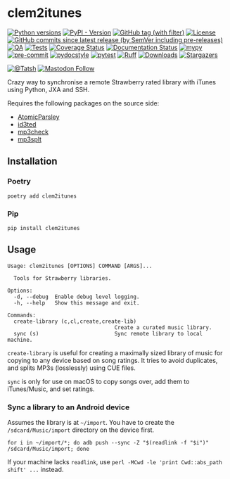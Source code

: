 # clem2itunes

[![Python versions](https://img.shields.io/pypi/pyversions/clem2itunes.svg?color=blue&logo=python&logoColor=white)](https://www.python.org/)
[![PyPI - Version](https://img.shields.io/pypi/v/clem2itunes)](https://pypi.org/project/clem2itunes/)
[![GitHub tag (with filter)](https://img.shields.io/github/v/tag/Tatsh/clem2itunes)](https://github.com/Tatsh/clem2itunes/tags)
[![License](https://img.shields.io/github/license/Tatsh/clem2itunes)](https://github.com/Tatsh/clem2itunes/blob/master/LICENSE.txt)
[![GitHub commits since latest release (by SemVer including pre-releases)](https://img.shields.io/github/commits-since/Tatsh/clem2itunes/v0.1.2/master)](https://github.com/Tatsh/clem2itunes/compare/v0.1.2...master)
[![QA](https://github.com/Tatsh/clem2itunes/actions/workflows/qa.yml/badge.svg)](https://github.com/Tatsh/clem2itunes/actions/workflows/qa.yml)
[![Tests](https://github.com/Tatsh/clem2itunes/actions/workflows/tests.yml/badge.svg)](https://github.com/Tatsh/clem2itunes/actions/workflows/tests.yml)
[![Coverage Status](https://coveralls.io/repos/github/Tatsh/clem2itunes/badge.svg?branch=master)](https://coveralls.io/github/Tatsh/clem2itunes?branch=master)
[![Documentation Status](https://readthedocs.org/projects/clem2itunes/badge/?version=latest)](https://clem2itunes.readthedocs.org/?badge=latest)
[![mypy](https://www.mypy-lang.org/static/mypy_badge.svg)](http://mypy-lang.org/)
[![pre-commit](https://img.shields.io/badge/pre--commit-enabled-brightgreen?logo=pre-commit&logoColor=white)](https://github.com/pre-commit/pre-commit)
[![pydocstyle](https://img.shields.io/badge/pydocstyle-enabled-AD4CD3)](http://www.pydocstyle.org/en/stable/)
[![pytest](https://img.shields.io/badge/pytest-zz?logo=Pytest&labelColor=black&color=black)](https://docs.pytest.org/en/stable/)
[![Ruff](https://img.shields.io/endpoint?url=https://raw.githubusercontent.com/astral-sh/ruff/main/assets/badge/v2.json)](https://github.com/astral-sh/ruff)
[![Downloads](https://static.pepy.tech/badge/clem2itunes/month)](https://pepy.tech/project/clem2itunes)
[![Stargazers](https://img.shields.io/github/stars/Tatsh/clem2itunes?logo=github&style=flat)](https://github.com/Tatsh/clem2itunes/stargazers)

[![@Tatsh](https://img.shields.io/badge/dynamic/json?url=https%3A%2F%2Fpublic.api.bsky.app%2Fxrpc%2Fapp.bsky.actor.getProfile%2F%3Factor%3Ddid%3Aplc%3Auq42idtvuccnmtl57nsucz72%26query%3D%24.followersCount%26style%3Dsocial%26logo%3Dbluesky%26label%3DFollow%2520%40Tatsh&query=%24.followersCount&style=social&logo=bluesky&label=Follow%20%40Tatsh)](https://bsky.app/profile/Tatsh.bsky.social)
[![Mastodon Follow](https://img.shields.io/mastodon/follow/109370961877277568?domain=hostux.social&style=social)](https://hostux.social/@Tatsh)

Crazy way to synchronise a remote Strawberry rated library with iTunes using Python, JXA and SSH.

Requires the following packages on the source side:

- [AtomicParsley](https://github.com/wez/atomicparsley)
- [id3ted](https://github.com/xyb3rt/id3ted)
- [mp3check](https://code.google.com/p/mp3check/)
- [mp3splt](https://mp3splt.sourceforge.net)

## Installation

### Poetry

```shell
poetry add clem2itunes
```

### Pip

```shell
pip install clem2itunes
```

## Usage

```shell
Usage: clem2itunes [OPTIONS] COMMAND [ARGS]...

  Tools for Strawberry libraries.

Options:
  -d, --debug  Enable debug level logging.
  -h, --help   Show this message and exit.

Commands:
  create-library (c,cl,create,create-lib)
                                  Create a curated music library.
  sync (s)                        Sync remote library to local machine.
```

`create-library` is useful for creating a maximally sized library of music for copying to any device
based on song ratings. It tries to avoid duplicates, and splits MP3s (losslessly) using CUE files.

`sync` is only for use on macOS to copy songs over, add them to iTunes/Music, and set ratings.

### Sync a library to an Android device

Assumes the library is at `~/import`. You have to create the `/sdcard/Music/import` directory on the
device first.

```shell
for i in ~/import/*; do adb push --sync -Z "$(readlink -f "$i")" /sdcard/Music/import; done
```

If your machine lacks `readlink`, use `perl -MCwd -le 'print Cwd::abs_path shift' ...` instead.
